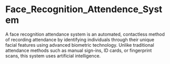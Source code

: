 # Face_Recognition_Attendence_System
A face recognition attendance system is an automated, contactless method of recording attendance by identifying individuals through their unique facial features using advanced biometric technology. Unlike traditional attendance methods such as manual sign-ins, ID cards, or fingerprint scans, this system uses artificial intelligence.
